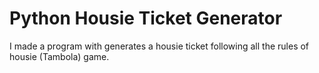 # Python Housie Ticket Generator
I made a program with generates a housie ticket following all the rules of housie (Tambola) game.
